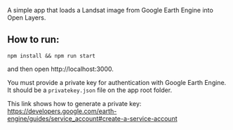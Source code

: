 A simple app that loads a Landsat image from Google Earth Engine into Open Layers.

## How to run:

`npm install && npm run start`

and then open http://localhost:3000.

You must provide a private key for authentication with Google Earth Engine. It should be a `privatekey.json` file on the app root folder.

This link shows how to generate a private key:
https://developers.google.com/earth-engine/guides/service_account#create-a-service-account

